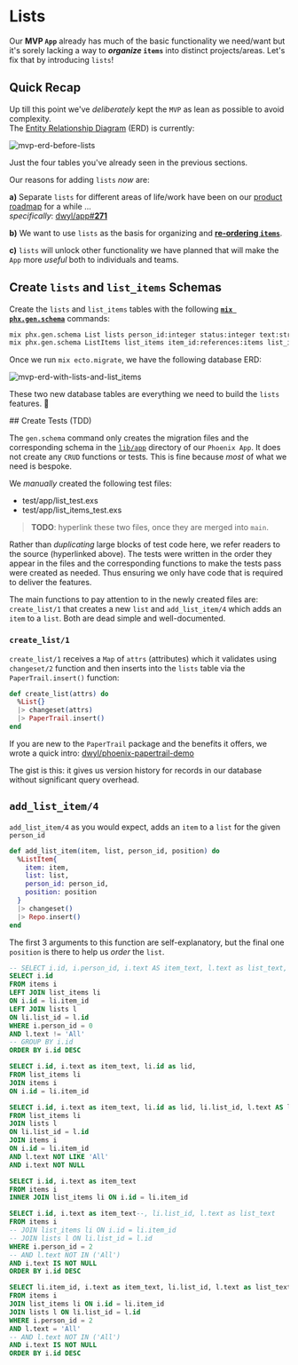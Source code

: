 # Lists

Our **MVP `App`** already has 
much of the basic functionality we need/want 
but it's sorely lacking 
a way to **_organize_ `items`** 
into distinct projects/areas.
Let's fix that by introducing `lists`!

## Quick Recap

Up till this point we've _deliberately_ kept the `MVP`
as lean as possible to avoid complexity. <br />
The 
[Entity Relationship Diagram](https://en.wikipedia.org/wiki/Entity%E2%80%93relationship_model)
(ERD) is currently:

![mvp-erd-before-lists](https://user-images.githubusercontent.com/194400/233317695-3e036f1f-db13-4697-aa49-fe767a86a773.png)

Just the four tables
you've already seen 
in the previous sections.

Our reasons for adding `lists` _now_ are: <br />    

**a)** Separate `lists` 
for different areas of life/work 
have been on our 
[product roadmap](https://github.com/dwyl/product-roadmap) for a while ... <br />
_specifically_:
[dwyl/app#**271**](https://github.com/dwyl/app/issues/271)
<br />

**b)** We want to use `lists` 
as the basis for organizing 
and 
[**re-ordering `items`**](https://github.com/dwyl/mvp/issues/145). <br />

**c)** `lists` will unlock other functionality we have planned
that will make the `App` more _useful_ both to individuals and teams.


## Create `lists` and `list_items` Schemas

Create the `lists` and `list_items` tables
with the following 
[**`mix phx.gen.schema`**](https://hexdocs.pm/phoenix/Mix.Tasks.Phx.Gen.Schema.html)
commands:

```sh
mix phx.gen.schema List lists person_id:integer status:integer text:string
mix phx.gen.schema ListItems list_items item_id:references:items list_id:references:lists person_id:integer position:float
```

Once we run `mix ecto.migrate`,
we have the following database
ERD:

![mvp-erd-with-lists-and-list_items](https://user-images.githubusercontent.com/194400/233316755-96fb001d-ac16-4cad-99b0-b562c0128c1f.png)

These two new database tables
are everything we need 
to build the `lists` features. 🎉

## Create Tests (TDD)

The `gen.schema` command only creates the migration files
and the corresponding schema in the 
[`lib/app`](https://github.com/dwyl/mvp/tree/main/lib/app) 
directory of our `Phoenix App`.
It does not create any `CRUD` functions or tests.
This is fine because _most_ of what we need is bespoke.

We _manually_ created the following test files:

+ test/app/list_test.exs
+ test/app/list_items_test.exs

> **TODO**: hyperlink these two files, once they are merged into `main`.

Rather than _duplicating_ large blocks of test code here,
we refer readers to the source (hyperlinked above).
The tests were written in the order they appear in the files
and the corresponding functions to make the tests pass
were created as needed.
Thus ensuring we only have code that is required
to deliver the features.

The main functions to pay attention to 
in the newly created files are:
`create_list/1` 
that creates a new `list`
and
`add_list_item/4` 
which adds an `item` to a `list`.
Both are dead simple and well-documented.

### `create_list/1`

`create_list/1` receives a `Map` of `attrs` (attributes)
which it validates using `changeset/2` function
and then inserts into the `lists` table
via the `PaperTrail.insert()` function:

```elixir
def create_list(attrs) do
  %List{}
  |> changeset(attrs)
  |> PaperTrail.insert()
end
```

If you are new to the `PaperTrail` package and the benefits it offers,
we wrote a quick intro:
[dwyl/phoenix-papertrail-demo](https://github.com/dwyl/phoenix-papertrail-demo)

The gist is this: it gives us version history for records in our database
without significant query overhead. 

## `add_list_item/4`


`add_list_item/4` as you would expect,
adds an `item` to a `list` for the given `person_id`

```elixir
def add_list_item(item, list, person_id, position) do
  %ListItem{
    item: item,
    list: list,
    person_id: person_id,
    position: position
  }
  |> changeset()
  |> Repo.insert()
end
```

The first 3 arguments to this function are self-explanatory,
but the final one `position` is there to help us _order_ the `list`.





```sql
-- SELECT i.id, i.person_id, i.text AS item_text, l.text as list_text, li.list_id, li.position
SELECT i.id
FROM items i
LEFT JOIN list_items li
ON i.id = li.item_id
LEFT JOIN lists l
ON li.list_id = l.id
WHERE i.person_id = 0
AND l.text != 'All'
-- GROUP BY i.id
ORDER BY i.id DESC

```

```sql
SELECT i.id, i.text as item_text, li.id as lid, 
FROM list_items li
JOIN items i 
ON i.id = li.item_id
```

```sql
SELECT i.id, i.text as item_text, li.id as lid, li.list_id, l.text AS list_text
FROM list_items li
JOIN lists l
ON li.list_id = l.id
JOIN items i 
ON i.id = li.item_id
AND l.text NOT LIKE 'All'
AND i.text NOT NULL
```

```sql
SELECT i.id, i.text as item_text
FROM items i
INNER JOIN list_items li ON i.id = li.item_id
```

```sql
SELECT i.id, i.text as item_text--, li.list_id, l.text as list_text
FROM items i
-- JOIN list_items li ON i.id = li.item_id
-- JOIN lists l ON li.list_id = l.id
WHERE i.person_id = 2
-- AND l.text NOT IN ('All')
AND i.text IS NOT NULL
ORDER BY i.id DESC
```

```sql
SELECT li.item_id, i.text as item_text, li.list_id, l.text as list_text
FROM items i
JOIN list_items li ON i.id = li.item_id
JOIN lists l ON li.list_id = l.id
WHERE i.person_id = 2
AND l.text = 'All'
-- AND l.text NOT IN ('All')
AND i.text IS NOT NULL
ORDER BY i.id DESC
```